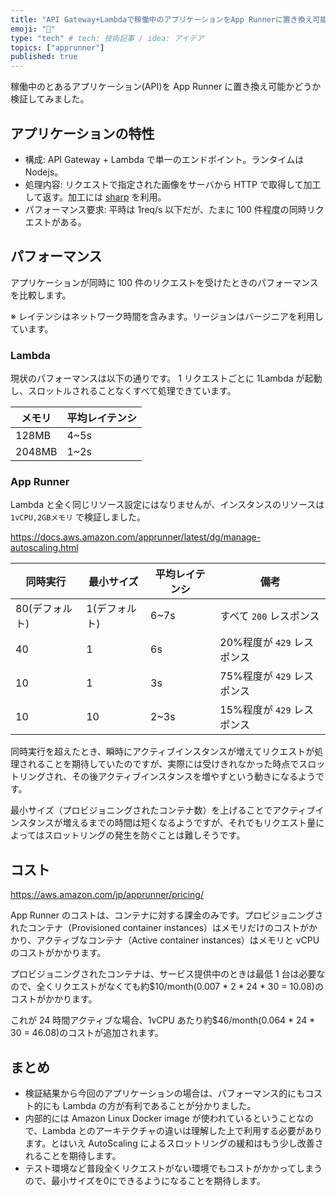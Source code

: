 ```yaml
---
title: "API Gateway+Lambdaで稼働中のアプリケーションをApp Runnerに置き換え可能かどうか検証してみた"
emoji: "🦔"
type: "tech" # tech: 技術記事 / idea: アイデア
topics: ["apprunner"]
published: true
---
```


稼働中のとあるアプリケーション(API)を App Runner に置き換え可能かどうか検証してみました。

## アプリケーションの特性

- 構成: API Gateway + Lambda で単一のエンドポイント。ランタイムは Nodejs。
- 処理内容: リクエストで指定された画像をサーバから HTTP で取得して加工して返す。加工には [sharp](https://github.com/lovell/sharp) を利用。
- パフォーマンス要求: 平時は 1req/s 以下だが、たまに 100 件程度の同時リクエストがある。

## パフォーマンス

アプリケーションが同時に 100 件のリクエストを受けたときのパフォーマンスを比較します。

※ レイテンシはネットワーク時間を含みます。リージョンはバージニアを利用しています。

### Lambda

現状のパフォーマンスは以下の通りです。
1 リクエストごとに 1Lambda が起動し、スロットルされることなくすべて処理できています。

| メモリ | 平均レイテンシ |
| ------ | -------------- |
| 128MB  | 4~5s           |
| 2048MB | 1~2s           |

### App Runner

Lambda と全く同じリソース設定にはなりませんが、インスタンスのリソースは `1vCPU,2GBメモリ` で検証しました。

https://docs.aws.amazon.com/apprunner/latest/dg/manage-autoscaling.html

| 同時実行       | 最小サイズ    | 平均レイテンシ | 備考                       |
| -------------- | ------------- | -------------- | -------------------------- |
| 80(デフォルト) | 1(デフォルト) | 6~7s           | すべて `200` レスポンス    |
| 40             | 1             | 6s             | 20%程度が `429` レスポンス |
| 10             | 1             | 3s             | 75%程度が `429` レスポンス |
| 10             | 10            | 2~3s           | 15%程度が `429` レスポンス |

同時実行を超えたとき、瞬時にアクティブインスタンスが増えてリクエストが処理されることを期待していたのですが、実際には受けきれなかった時点でスロットリングされ、その後アクティブインスタンスを増やすという動きになるようです。

最小サイズ（プロビジョニングされたコンテナ数）を上げることでアクティブインスタンスが増えるまでの時間は短くなるようですが、それでもリクエスト量によってはスロットリングの発生を防ぐことは難しそうです。

## コスト

https://aws.amazon.com/jp/apprunner/pricing/

App Runner のコストは、コンテナに対する課金のみです。プロビジョニングされたコンテナ（Provisioned container instances）はメモリだけのコストがかかり、アクティブなコンテナ（Active container instances）はメモリと vCPU のコストがかかります。

プロビジョニングされたコンテナは、サービス提供中のときは最低 1 台は必要なので、全くリクエストがなくても約$10/month(0.007 \* 2 \* 24 \* 30 = 10.08)のコストがかかります。

これが 24 時間アクティブな場合、1vCPU あたり約$46/month(0.064 \* 24 \* 30 = 46.08)のコストが追加されます。

## まとめ

- 検証結果から今回のアプリケーションの場合は、パフォーマンス的にもコスト的にも Lambda の方が有利であることが分かりました。
- 内部的には Amazon Linux Docker image が使われているということなので、Lambda とのアーキテクチャの違いは理解した上で利用する必要があります。とはいえ AutoScaling によるスロットリングの緩和はもう少し改善されることを期待します。
- テスト環境など普段全くリクエストがない環境でもコストがかかってしまうので、最小サイズを0にできるようになることを期待します。
